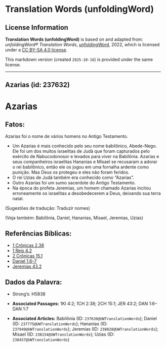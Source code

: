 # Translation Words (unfoldingWord)

## License Information

**Translation Words (unfoldingWord)** is based on and adapted from: _unfoldingWord® Translation Words_, [unfoldingWord](https://unfoldingword.org/utw), 2022, which is licensed under a [CC BY-SA 4.0 license](https://creativecommons.org/licenses/by-sa/4.0/legalcode.en).

This markdown version (created `2025-10-16`) is provided under the same license.



--------------------------------

## Azarias (id: 237632)

Azarias
=======

Fatos:
------

Azarias foi o nome de vários homens no Antigo Testamento.

* Um Azarias é mais conhecido pelo seu nome babilônico, Abede\-Nego. Ele foi um dos muitos israelitas de Judá que foram capturados pelo exército de Nabucodonosor e levados para viver na Babilônia. Azarias e seus companheiros israelitas Hananias e Misael se recusaram a adorar o rei babilônico, então ele os jogou em uma fornalha ardente como punição. Mas Deus os protegeu e eles não foram feridos.
* O rei Uzias de Judá também era conhecido como “Azarias”.
* Outro Azarias foi um sumo sacerdote do Antigo Testamento.
* Na época do profeta Jeremias, um homem chamado Azarias incitou erroneamente os israelitas a desobedecerem a Deus, deixando sua terra natal.

(Sugestões de tradução: Traduzir nomes)

(Veja também: Babilônia, Daniel, Hananias, Misael, Jeremias, Uzias)

Referências Bíblicas:
---------------------

* [1 Crônicas 2\.38](https://ref.ly/1Chr2:38)
* [1 Reis 4\.2](https://ref.ly/1Kgs4:2)
* [2 Crônicas 15\.1](https://ref.ly/2Chr15:1)
* [Daniel 1\.6–7](https://ref.ly/Dan1:6-Dan1:7)
* [Jeremias 43\.2](https://ref.ly/Jer43:2)

Dados da Palavra:
-----------------

* Strong’s: H5838

* **Associated Passages:** 1KI 4:2; 1CH 2:38; 2CH 15:1; JER 43:2; DAN 1:6–DAN 1:7
* **Associated Articles:** Babilônia (ID: `237636@UWTranslationWords`); Daniel (ID: `237775@UWTranslationWords`); Hananias (ID: `237949@UWTranslationWords`); Jeremias (ID: `238028@UWTranslationWords`); Misael (ID: `238154@UWTranslationWords`); Uzias (ID: `238457@UWTranslationWords`)

